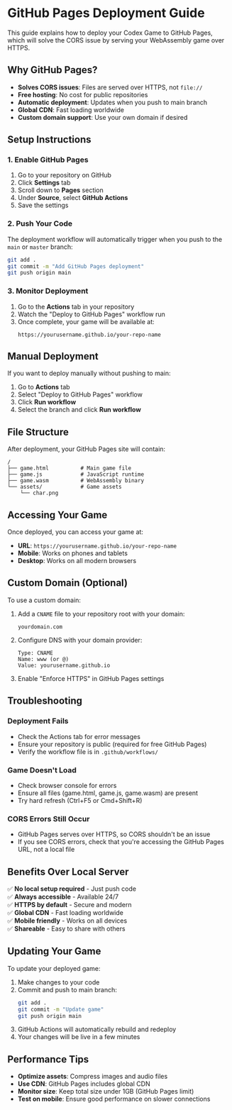 # GitHub Pages Deployment Guide

This guide explains how to deploy your Codex Game to GitHub Pages, which will solve the CORS issue by serving your WebAssembly game over HTTPS.

## Why GitHub Pages?

- **Solves CORS issues**: Files are served over HTTPS, not `file://`
- **Free hosting**: No cost for public repositories
- **Automatic deployment**: Updates when you push to main branch
- **Global CDN**: Fast loading worldwide
- **Custom domain support**: Use your own domain if desired

## Setup Instructions

### 1. Enable GitHub Pages

1. Go to your repository on GitHub
2. Click **Settings** tab
3. Scroll down to **Pages** section
4. Under **Source**, select **GitHub Actions**
5. Save the settings

### 2. Push Your Code

The deployment workflow will automatically trigger when you push to the `main` or `master` branch:

```bash
git add .
git commit -m "Add GitHub Pages deployment"
git push origin main
```

### 3. Monitor Deployment

1. Go to the **Actions** tab in your repository
2. Watch the "Deploy to GitHub Pages" workflow run
3. Once complete, your game will be available at:
   ```
   https://yourusername.github.io/your-repo-name
   ```

## Manual Deployment

If you want to deploy manually without pushing to main:

1. Go to **Actions** tab
2. Select "Deploy to GitHub Pages" workflow
3. Click **Run workflow**
4. Select the branch and click **Run workflow**

## File Structure

After deployment, your GitHub Pages site will contain:
```
/
├── game.html          # Main game file
├── game.js            # JavaScript runtime
├── game.wasm          # WebAssembly binary
└── assets/            # Game assets
    └── char.png
```

## Accessing Your Game

Once deployed, you can access your game at:
- **URL**: `https://yourusername.github.io/your-repo-name`
- **Mobile**: Works on phones and tablets
- **Desktop**: Works on all modern browsers

## Custom Domain (Optional)

To use a custom domain:

1. Add a `CNAME` file to your repository root with your domain:
   ```
   yourdomain.com
   ```

2. Configure DNS with your domain provider:
   ```
   Type: CNAME
   Name: www (or @)
   Value: yourusername.github.io
   ```

3. Enable "Enforce HTTPS" in GitHub Pages settings

## Troubleshooting

### Deployment Fails
- Check the Actions tab for error messages
- Ensure your repository is public (required for free GitHub Pages)
- Verify the workflow file is in `.github/workflows/`

### Game Doesn't Load
- Check browser console for errors
- Ensure all files (game.html, game.js, game.wasm) are present
- Try hard refresh (Ctrl+F5 or Cmd+Shift+R)

### CORS Errors Still Occur
- GitHub Pages serves over HTTPS, so CORS shouldn't be an issue
- If you see CORS errors, check that you're accessing the GitHub Pages URL, not a local file

## Benefits Over Local Server

✅ **No local setup required** - Just push code  
✅ **Always accessible** - Available 24/7  
✅ **HTTPS by default** - Secure and modern  
✅ **Global CDN** - Fast loading worldwide  
✅ **Mobile friendly** - Works on all devices  
✅ **Shareable** - Easy to share with others  

## Updating Your Game

To update your deployed game:

1. Make changes to your code
2. Commit and push to main branch:
   ```bash
   git add .
   git commit -m "Update game"
   git push origin main
   ```
3. GitHub Actions will automatically rebuild and redeploy
4. Your changes will be live in a few minutes

## Performance Tips

- **Optimize assets**: Compress images and audio files
- **Use CDN**: GitHub Pages includes global CDN
- **Monitor size**: Keep total size under 1GB (GitHub Pages limit)
- **Test on mobile**: Ensure good performance on slower connections
